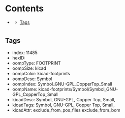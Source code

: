 



Contents
========

* [](#)
	* [Tags](#tags)

# 

## Tags

- index: 11485
- hexID: 
- oompType: FOOTPRINT
- oompSize: kicad
- oompColor: kicad-footprints
- oompDesc: Symbol
- oompIndex: Symbol_GNU-GPL_CopperTop_Small
- oompName: kicad-footprints/Symbol/Symbol_GNU-GPL_CopperTop_Small
- kicadDesc: Symbol, GNU-GPL, Copper Top, Small,
- kicadTags: Symbol, GNU-GPL, Copper Top, Small,
- kicadAttr: exclude_from_pos_files exclude_from_bom
